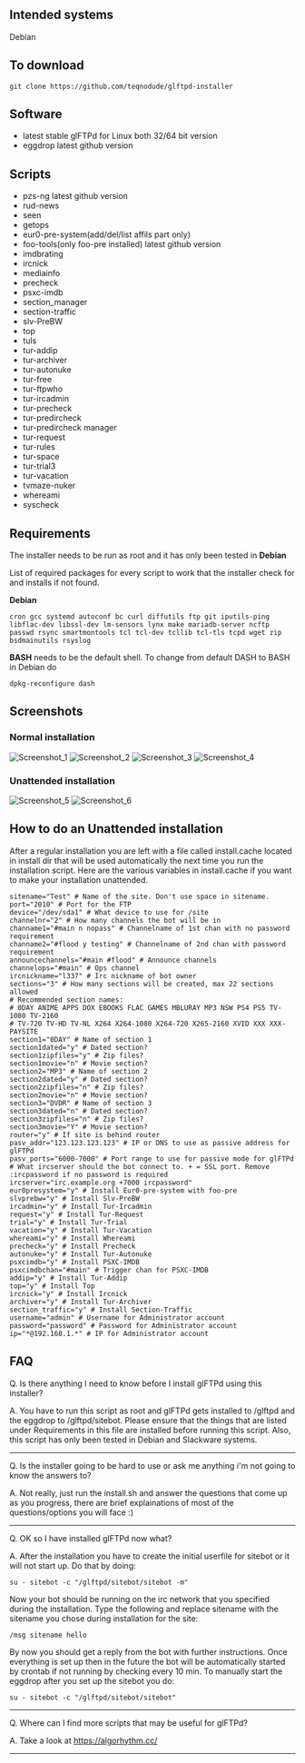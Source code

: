 ## Intended systems

Debian

## To download

``` 
git clone https://github.com/teqnodude/glftpd-installer
```

## Software

*  latest stable glFTPd for Linux both 32/64 bit version
*  eggdrop latest github version

## Scripts

*  pzs-ng latest github version 
*  rud-news
*  seen
*  getops
*  eur0-pre-system(add/del/list affils part only)
*  foo-tools(only foo-pre installed) latest github version
*  imdbrating
*  ircnick
*  mediainfo
*  precheck
*  psxc-imdb
*  section_manager
*  section-traffic
*  slv-PreBW
*  top
*  tuls
*  tur-addip
*  tur-archiver
*  tur-autonuke
*  tur-free
*  tur-ftpwho
*  tur-ircadmin
*  tur-precheck
*  tur-predircheck
*  tur-predircheck manager
*  tur-request
*  tur-rules
*  tur-space
*  tur-trial3
*  tur-vacation
*  tvmaze-nuker
*  whereami
*  syscheck


## Requirements

The installer needs to be run as root and it has only been tested in **Debian**

List of required packages for every script to work that the installer check for and installs if not found.

**Debian**
``` 
cron gcc systemd autoconf bc curl diffutils ftp git iputils-ping libflac-dev libssl-dev lm-sensors lynx make mariadb-server ncftp passwd rsync smartmontools tcl tcl-dev tcllib tcl-tls tcpd wget zip bsdmainutils rsyslog
``` 
**BASH** needs to be the default shell. To change from default DASH to BASH in Debian do 
``` 
dpkg-reconfigure dash
``` 
## Screenshots

### Normal installation

![Screenshot_1](https://github.com/teqnodude/glftpd-installer/assets/36924638/af283a70-7445-47f0-92fb-91b87aea06c1)
![Screenshot_2](https://github.com/teqnodude/glftpd-installer/assets/36924638/ffcf7274-1de5-4e82-8c69-ba9f55450a3d)
![Screenshot_3](https://github.com/teqnodude/glftpd-installer/assets/36924638/a13f4665-5ade-4c75-8f9d-41861e91b898)
![Screenshot_4](https://github.com/teqnodude/glftpd-installer/assets/36924638/014d40b3-9353-40bf-974d-6af3ade9265f)

### Unattended installation

![Screenshot_5](https://github.com/teqnodude/glftpd-installer/assets/36924638/784c4698-ac20-4210-8581-0f89dac0cbd4)
![Screenshot_6](https://github.com/teqnodude/glftpd-installer/assets/36924638/0db1bb75-cdbd-43ea-9586-afceb517e2b3)

## How to do an Unattended installation

After a regular installation you are left with a file called install.cache located in install dir that will be used automatically the next time you run the installation script. Here are the various variables in install.cache if you want to make your installation unattended.

```
sitename="Test" # Name of the site. Don't use space in sitename. 
port="2010" # Port for the FTP
device="/dev/sda1" # What device to use for /site
channelnr="2" # How many channels the bot will be in
channame1="#main n nopass" # Channelname of 1st chan with no password requirement
channame2="#flood y testing" # Channelname of 2nd chan with password requirement
announcechannels="#main #flood" # Announce channels
channelops="#main" # Ops channel 
ircnickname="l337" # Irc nickname of bot owner
sections="3" # How many sections will be created, max 22 sections allowed
# Recommended section names: 
# 0DAY ANIME APPS DOX EBOOKS FLAC GAMES MBLURAY MP3 NSW PS4 PS5 TV-1080 TV-2160 
# TV-720 TV-HD TV-NL X264 X264-1080 X264-720 X265-2160 XVID XXX XXX-PAYSITE
section1="0DAY" # Name of section 1
section1dated="y" # Dated section?
section1zipfiles="y" # Zip files?
section1movie="n" # Movie section?
section2="MP3" # Name of section 2
section2dated="y" # Dated section?
section2zipfiles="n" # Zip files?
section2movie="n" # Movie section?
section3="DVDR" # Name of section 3 
section3dated="n" # Dated section?
section3zipfiles="n" # Zip files?
section3movie="Y" # Movie section?
router="y" # If site is behind router
pasv_addr="123.123.123.123" # IP or DNS to use as passive address for glFTPd
pasv_ports="6000-7000" # Port range to use for passive mode for glFTPd
# What ircserver should the bot connect to. + = SSL port. Remove :ircpassword if no password is required
ircserver="irc.example.org +7000 ircpassword" 
eur0presystem="y" # Install Eur0-pre-system with foo-pre
slvprebw="y" # Install Slv-PreBW
ircadmin="y" # Install Tur-Ircadmin
request="y" # Install Tur-Request
trial="y" # Install Tur-Trial
vacation="y" # Install Tur-Vacation
whereami="y" # Install Whereami
precheck="y" # Install Precheck
autonuke="y" # Install Tur-Autonuke
psxcimdb="y" # Install PSXC-IMDB
psxcimdbchan="#main" # Trigger chan for PSXC-IMDB
addip="y" # Install Tur-Addip
top="y" # Install Top
ircnick="y" # Install Ircnick
archiver="y" # Install Tur-Archiver
section_traffic="y" # Install Section-Traffic
username="admin" # Username for Administrator account
password="password" # Password for Administrator account
ip="*@192.168.1.*" # IP for Administrator account
```

## FAQ

Q. Is there anything I need to know before I install glFTPd using this installer?

A. You have to run this script as root and glFTPd gets installed to /glftpd and the eggdrop to /glftpd/sitebot. Please
   ensure that the things that are listed under Requirements in this file are installed before running this script.
   Also, this script has only been tested in Debian and Slackware systems.

-------------------------------------------------------------------------------

Q. Is the installer going to be hard to use or ask me anything i'm not going to know the answers to?

A. Not really, just run the install.sh and answer the questions that come up as you progress,
   there are brief explainations of most of the questions/options you will face :)

-------------------------------------------------------------------------------

Q. OK so I have installed glFTPd now what?

A. After the installation you have to create the initial userfile for sitebot or it will not start up.
   Do that by doing:
   ```
   su - sitebot -c "/glftpd/sitebot/sitebot -m"
   ```
   Now your bot should be running on the irc network that you specified during the installation. Type the following and 
   replace sitename with the sitename you chose during installation for the site:
   ```
   /msg sitename hello
   ```
   By now you should get a reply from the bot with further instructions. Once everything is set up then in the future the 
   bot will be automatically started by crontab if not running by checking every 10 min. To manually start the eggdrop after 
   you set up the sitebot you do:
   ```
   su - sitebot -c "/glftpd/sitebot/sitebot"
   ```

-------------------------------------------------------------------------------

Q. Where can I find more scripts that may be useful for glFTPd?

A. Take a look at https://algorhythm.cc/

-------------------------------------------------------------------------------
